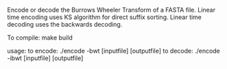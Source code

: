 Encode or decode the Burrows Wheeler Transform of a FASTA file.
Linear time encoding uses KS algorithm for direct suffix sorting.
Linear time decoding uses the backwards decoding.

To compile:
make build

usage:
to encode:
./encode -bwt [inputfile] [outputfile]
to decode:
./encode -ibwt [inputfile] [outputfile]